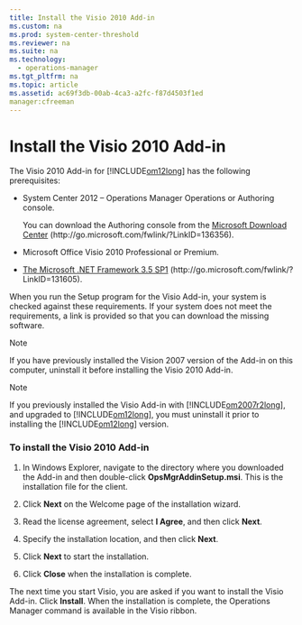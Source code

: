 ```yaml
---
title: Install the Visio 2010 Add-in
ms.custom: na
ms.prod: system-center-threshold
ms.reviewer: na
ms.suite: na
ms.technology: 
  - operations-manager
ms.tgt_pltfrm: na
ms.topic: article
ms.assetid: ac69f3db-00ab-4ca3-a2fc-f87d4503f1ed
manager:cfreeman
---
```

# Install the Visio 2010 Add-in
The Visio 2010 Add\-in for [!INCLUDE[om12long](../../om/manage//om12long_md.md)] has the following prerequisites:  
  
-   System Center 2012 – Operations Manager Operations or Authoring console.  
  
    You can download the Authoring console from the [Microsoft Download Center](http://go.microsoft.com/fwlink/?LinkID=136356) \(http:\/\/go.microsoft.com\/fwlink\/?LinkID\=136356\).  
  
-   Microsoft Office Visio 2010 Professional or Premium.  
  
-   [The Microsoft .NET Framework 3.5 SP1](http://go.microsoft.com/fwlink/?LinkID=131605) \(http:\/\/go.microsoft.com\/fwlink\/?LinkID\=131605\).  
  
When you run the Setup program for the Visio Add\-in, your system is checked against these requirements. If your system does not meet the requirements, a link is provided so that you can download the missing software.  
  
> [!NOTE]  
> If you have previously installed the Vision 2007 version of the Add\-in on this computer, uninstall it before installing the Visio 2010 Add\-in.  
  
> [!NOTE]  
> If you previously installed the Visio Add\-in with [!INCLUDE[om2007r2long](../../om/manage//om2007r2long_md.md)], and upgraded to [!INCLUDE[om12long](../../om/manage//om12long_md.md)], you must uninstall it prior to installing the [!INCLUDE[om12long](../../om/manage//om12long_md.md)] version.  
  
### To install the Visio 2010 Add\-in  
  
1.  In Windows Explorer, navigate to the directory where you downloaded the Add\-in and then double\-click **OpsMgrAddinSetup.msi**. This is the installation file for the client.  
  
2.  Click **Next** on the Welcome page of the installation wizard.  
  
3.  Read the license agreement, select **I Agree**, and then click **Next**.  
  
4.  Specify the installation location, and then click **Next**.  
  
5.  Click **Next** to start the installation.  
  
6.  Click **Close** when the installation is complete.  
  
The next time you start Visio, you are asked if you want to install the Visio Add\-in. Click **Install**. When the installation is complete, the Operations Manager command is available in the Visio ribbon.  
  
